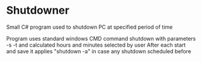 # Shutdowner
Small C# program used to shutdown PC at specified period of time

Program uses standard windows CMD command shutdown with parameters -s -t and calculated hours and minutes selected by user
After each start and save it applies "shutdown -a" in case any shutdown scheduled before